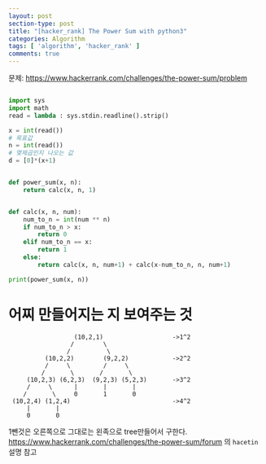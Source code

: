 ```yaml
---
layout: post
section-type: post
title: "[hacker_rank] The Power Sum with python3"
categories: Algorithm
tags: [ 'algorithm', 'hacker_rank' ]
comments: true
---
```


문제:
https://www.hackerrank.com/challenges/the-power-sum/problem

``` python

import sys
import math
read = lambda : sys.stdin.readline().strip()

x = int(read())
# 목표값
n = int(read())
# 몇제곱인지 나오는 값
d = [0]*(x+1)


def power_sum(x, n):
    return calc(x, n, 1)


def calc(x, n, num):
    num_to_n = int(num ** n)
    if num_to_n > x:
        return 0
    elif num_to_n == x:
        return 1
    else:
        return calc(x, n, num+1) + calc(x-num_to_n, n, num+1)

print(power_sum(x, n))


```



# 어찌 만들어지는 지 보여주는 것
```
                  (10,2,1)                   ->1^2
                 /        \
                /          \
          (10,2,2)        (9,2,2)            ->2^2
          /     \         /     \
         /       \       /       \
     (10,2,3) (6,2,3)  (9,2,3) (5,2,3)       ->3^2
     /     \      |       |       |
    /       \     0       1       0
 (10,2,4) (1,2,4)                            ->4^2
     |       |
     0       0
```
1뺀것은 오른쪽으로 그대로는 왼족으로
tree만들어서 구한다.
https://www.hackerrank.com/challenges/the-power-sum/forum
의 `hacetin` 설명 참고
